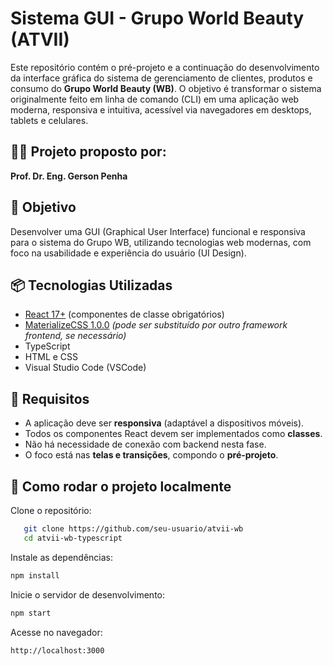 # Sistema GUI - Grupo World Beauty (ATVII)

Este repositório contém o pré-projeto e a continuação do desenvolvimento da interface gráfica do sistema de gerenciamento de clientes, produtos e consumo do **Grupo World Beauty (WB)**. O objetivo é transformar o sistema originalmente feito em linha de comando (CLI) em uma aplicação web moderna, responsiva e intuitiva, acessível via navegadores em desktops, tablets e celulares.

## 👨‍🏫 Projeto proposto por:
**Prof. Dr. Eng. Gerson Penha**

## 🎯 Objetivo

Desenvolver uma GUI (Graphical User Interface) funcional e responsiva para o sistema do Grupo WB, utilizando tecnologias web modernas, com foco na usabilidade e experiência do usuário (UI Design).

## 📦 Tecnologias Utilizadas

- [React 17+](https://reactjs.org) (componentes de classe obrigatórios)
- [MaterializeCSS 1.0.0](https://materializecss.com) *(pode ser substituído por outro framework frontend, se necessário)*
- TypeScript
- HTML e CSS
- Visual Studio Code (VSCode)

## 📱 Requisitos

- A aplicação deve ser **responsiva** (adaptável a dispositivos móveis).
- Todos os componentes React devem ser implementados como **classes**.
- Não há necessidade de conexão com backend nesta fase.
- O foco está nas **telas e transições**, compondo o **pré-projeto**.


## 🚀 Como rodar o projeto localmente


Clone o repositório:
```bash
   git clone https://github.com/seu-usuario/atvii-wb
   cd atvii-wb-typescript
```

Instale as dependências:
```bash
npm install
```

Inicie o servidor de desenvolvimento:
```bash
npm start
```

Acesse no navegador:
```bash
http://localhost:3000
```
